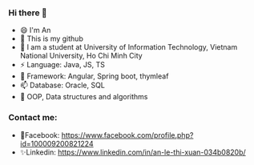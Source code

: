 ### Hi there 👋
- 😄 I'm An
- 🔭 This is my github
- 🌱 I am a student at University of Information Technology, Vietnam National University, Ho Chi Minh City
- ⚡ Language: Java, JS, TS
- 👯 Framework: Angular, Spring boot, thymleaf
- 📫 Database: Oracle, SQL
- 🔭 OOP, Data structures and algorithms


### Contact me:
- 💬Facebook: https://www.facebook.com/profile.php?id=100009200821224
- ✨Linkedin: https://www.linkedin.com/in/an-le-thi-xuan-034b0820b/


